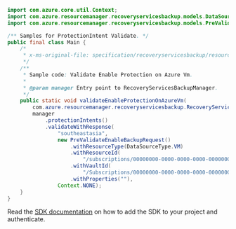 ```java
import com.azure.core.util.Context;
import com.azure.resourcemanager.recoveryservicesbackup.models.DataSourceType;
import com.azure.resourcemanager.recoveryservicesbackup.models.PreValidateEnableBackupRequest;

/** Samples for ProtectionIntent Validate. */
public final class Main {
    /*
     * x-ms-original-file: specification/recoveryservicesbackup/resource-manager/Microsoft.RecoveryServices/stable/2022-02-01/examples/AzureIaasVm/ProtectionIntent_Validate.json
     */
    /**
     * Sample code: Validate Enable Protection on Azure Vm.
     *
     * @param manager Entry point to RecoveryServicesBackupManager.
     */
    public static void validateEnableProtectionOnAzureVm(
        com.azure.resourcemanager.recoveryservicesbackup.RecoveryServicesBackupManager manager) {
        manager
            .protectionIntents()
            .validateWithResponse(
                "southeastasia",
                new PreValidateEnableBackupRequest()
                    .withResourceType(DataSourceType.VM)
                    .withResourceId(
                        "/subscriptions/00000000-0000-0000-0000-000000000000/resourceGroups/arunaupgrade/providers/Microsoft.Compute/VirtualMachines/upgrade1")
                    .withVaultId(
                        "/Subscriptions/00000000-0000-0000-0000-000000000000/resourceGroups/myRG/providers/Microsoft.RecoveryServices/Vaults/myVault")
                    .withProperties(""),
                Context.NONE);
    }
}
```

Read the [SDK documentation](https://github.com/Azure/azure-sdk-for-java/blob/azure-resourcemanager-recoveryservicesbackup_1.0.0-beta.5/sdk/recoveryservicesbackup/azure-resourcemanager-recoveryservicesbackup/README.md) on how to add the SDK to your project and authenticate.
